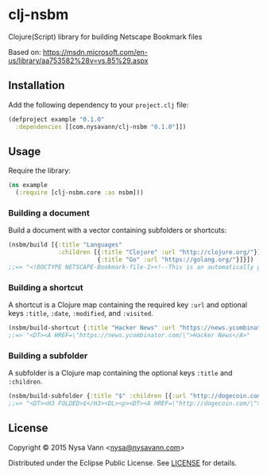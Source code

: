 # clj-nsbm

Clojure(Script) library for building Netscape Bookmark files

Based on: <https://msdn.microsoft.com/en-us/library/aa753582%28v=vs.85%29.aspx>

## Installation

Add the following dependency to your `project.clj` file:

```clojure
(defproject example "0.1.0"
  :dependencies [[com.nysavann/clj-nsbm "0.1.0"]])
```

## Usage

Require the library:

```clojure
(ns example
  (:require [clj-nsbm.core :as nsbm]))
```

### Building a document

Build a document with a vector containing subfolders or shortcuts:

```clojure
(nsbm/build [{:title "Languages"
              :children [{:title "Clojure" :url "http://clojure.org/"}]}
                         {:title "Go" :url "https://golang.org/"}]}])
;;=> "<!DOCTYPE NETSCAPE-Bookmark-file-1><!--This is an automatically generated file. It will be read and overwritten. Do Not Edit! --><Title>Bookmarks</Title><H1>Bookmarks</H1><DL><DT><H3 FOLDED>Languages</H3><DL><p><DT><A HREF=\"http://clojure.org/\">Clojure</A></DL><p><DT><A HREF=\"https://golang.org/\">Go</A></DL>"
```

### Building a shortcut

A shortcut is a Clojure map containing the required key `:url` and optional keys `:title`, `:date`, `:modified`, and `:visited`.

```clojure
(nsbm/build-shortcut {:title "Hacker News" :url "https://news.ycombinator.com/"})
;;=> "<DT><A HREF=\"https://news.ycombinator.com/\">Hacker News</A>"
```

### Building a subfolder

A subfolder is a Clojure map containing the optional keys `:title` and `:children`.

```clojure
(nsbm/build-subfolder {:title "$" :children [{:url "http://dogecoin.com/"}]})
;;=> "<DT><H3 FOLDED>$</H3><DL><p><DT><A HREF=\"http://dogecoin.com/\"></A></DL><p>"
```

## License

Copyright &copy; 2015 Nysa Vann <<nysa@nysavann.com>>

Distributed under the Eclipse Public License. See [LICENSE](LICENSE) for details.
